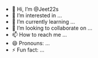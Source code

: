 - 👋 Hi, I’m @Jeet22s
- 👀 I’m interested in ...
- 🌱 I’m currently learning ...
- 💞️ I’m looking to collaborate on ...
- 📫 How to reach me ...
- 😄 Pronouns: ...
- ⚡ Fun fact: ...

<!---
Jeet22s/Jeet22s is a ✨ special ✨ repository because its `README.md` (this file) appears on your GitHub profile.
You can click the Preview link to take a look at your changes.
--->

